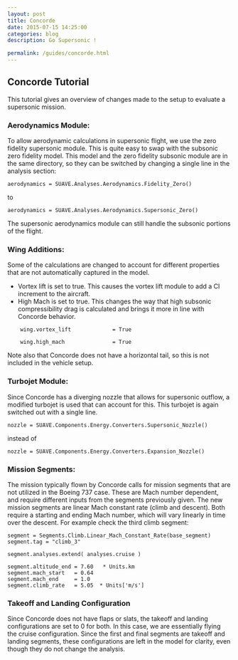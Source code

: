 ```yaml
---
layout: post
title: Concorde
date: 2015-07-15 14:25:00
categories: blog
description: Go Supersonic !

permalink: /guides/concorde.html
---
```


<link rel="stylesheet" href="//cdn.jsdelivr.net/highlight.js/8.6/styles/default.min.css">
<script src="//cdn.jsdelivr.net/highlight.js/8.6/highlight.min.js"></script>
<script>hljs.initHighlightingOnLoad();</script>

## Concorde Tutorial


This tutorial gives an overview of changes made to the setup to evaluate a supersonic mission.

### Aerodynamics Module:

To allow aerodynamic calculations in supersonic flight, we use the zero fidelity supersonic module. This is quite easy to swap with the subsonic zero fidelity model. This model and the zero fidelity subsonic module are in the same directory, so they can be switched by changing a single line in the analysis section:

```
aerodynamics = SUAVE.Analyses.Aerodynamics.Fidelity_Zero()
```

to

```
aerodynamics = SUAVE.Analyses.Aerodynamics.Supersonic_Zero()
```
The supersonic aerodynamics module can still handle the subsonic portions of the flight.

### Wing Additions:

Some of the calculations are changed to account for different properties that are not automatically captured in the model.

* Vortex lift is set to true. This causes the vortex lift module to add a Cl increment to the aircraft.
* High Mach is set to true. This changes the way that high subsonic compressibility drag is calculated and brings it more in line with Concorde behavior.

```
    wing.vortex_lift             = True
```

```
    wing.high_mach               = True
```

Note also that Concorde does not have a horizontal tail, so this is not included in the vehicle setup.

### Turbojet Module:

Since Concorde has a diverging nozzle that allows for supersonic outflow, a modified turbojet is used that can account for this. This turbojet is again switched out with a single line.

```
nozzle = SUAVE.Components.Energy.Converters.Supersonic_Nozzle()
```

instead of 

```
nozzle = SUAVE.Components.Energy.Converters.Expansion_Nozzle()  
```

### Mission Segments:

The mission typically flown by Concorde calls for mission segments that are not utilized in the Boeing 737 case. These are Mach number dependent, and require different inputs from the segments previously given. 
The new mission segments are linear Mach constant rate (climb and descent). Both require a starting and ending Mach number, which will vary linearly in time over the descent. For example check the third climb segment:


    segment = Segments.Climb.Linear_Mach_Constant_Rate(base_segment)
    segment.tag = "climb_3"
    
    segment.analyses.extend( analyses.cruise )
    
    segment.altitude_end = 7.60   * Units.km
    segment.mach_start   = 0.64
    segment.mach_end     = 1.0
    segment.climb_rate   = 5.05  * Units['m/s']

### Takeoff and Landing Configuration

Since Concorde does not have flaps or slats, the takeoff and landing configurations are set to 0 for both. In this case, we are essentially flying the cruise configuration. Since the first and final segments are takeoff and landing segments, these configurations are left in the model for clarity, even though they do not change the analysis. 
